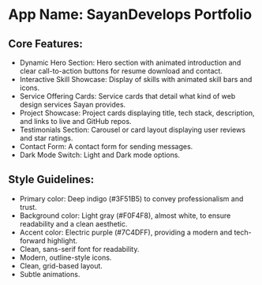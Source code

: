 # **App Name**: SayanDevelops Portfolio

## Core Features:

- Dynamic Hero Section: Hero section with animated introduction and clear call-to-action buttons for resume download and contact.
- Interactive Skill Showcase: Display of skills with animated skill bars and icons.
- Service Offering Cards: Service cards that detail what kind of web design services Sayan provides.
- Project Showcase: Project cards displaying title, tech stack, description, and links to live and GitHub repos.
- Testimonials Section: Carousel or card layout displaying user reviews and star ratings.
- Contact Form: A contact form for sending messages.
- Dark Mode Switch: Light and Dark mode options.

## Style Guidelines:

- Primary color: Deep indigo (#3F51B5) to convey professionalism and trust.
- Background color: Light gray (#F0F4F8), almost white, to ensure readability and a clean aesthetic.
- Accent color: Electric purple (#7C4DFF), providing a modern and tech-forward highlight.
- Clean, sans-serif font for readability.
- Modern, outline-style icons.
- Clean, grid-based layout.
- Subtle animations.